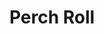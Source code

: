 ---
title: "Perch Roll"
description: "Perch roll(s) seasoned & cooked to perfection, served on a grilled bun, covered in our homemade sauce, with fresh-cut fries, & coleslaw."
price_s: "12"
price_l: "19.50"
price_lg: ""
weight: "7"
hidden: true
---